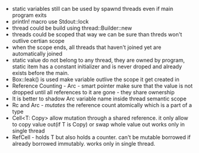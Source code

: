 - static variables still can be used by spawnd threads even if main program exits
- println! macro use Stdout::lock
- thread could be build using thread::Builder::new
- threads could be scoped that way we can be sure than threds won't outlive certian scope
- when the scope ends, all threads that haven't joined yet are automatically joined
- static value do not belong to any thread, they are owned by program, static item has a constant initializer and is never droped and already exists before the main.
- Box::leak() is used make variable outlive the scope it get created in
- Reference Counting - Arc - smart pointer make sure that the value is not dropped until all references to it are gone - they share ownership
- It is better to shadow Arc variable name inside thread semantic scope
- Rc and Arc - *mutates* the reference count atomically which is a part of a type
- Cell<T: Copy> allow mutation through a shared reference. it only allow to copy value out(if T is Copy) or swap whole value out works only in single thread
- RefCell<T> - holds T but also holds a counter. can't be mutable borrowed if already borrowed immutably. works only in single thread.
